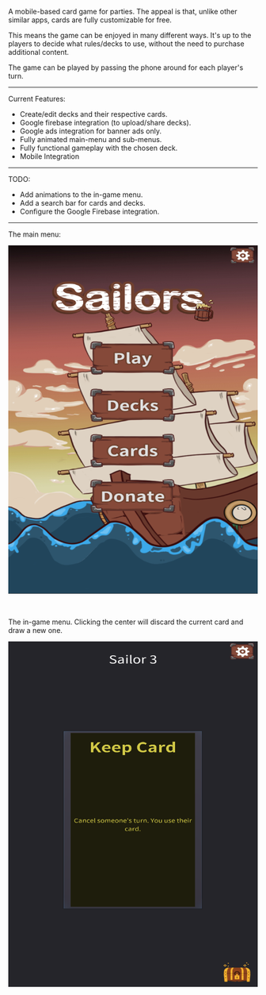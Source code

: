 A mobile-based card game for parties. The appeal is that, unlike other similar apps, cards are fully customizable for free.

This means the game can be enjoyed in many different ways. It's up to the players to decide what rules/decks to use, without the need to purchase additional content.

The game can be played by passing the phone around for each player's turn. 

***


Current Features:
  * Create/edit decks and their respective cards.
  * Google firebase integration (to upload/share decks).
  * Google ads integration for banner ads only.
  * Fully animated main-menu and sub-menus.
  * Fully functional gameplay with the chosen deck.
  * Mobile Integration

***

TODO:
 * Add animations to the in-game menu.
 * Add a search bar for cards and decks.
 * Configure the Google Firebase integration.



***


The main menu:

![In-Game Screenshot](/Screenshots/1.png)

<br>

The in-game menu. Clicking the center will discard the current card and draw a new one.

![In-Game Screenshot](/Screenshots/2.png)
